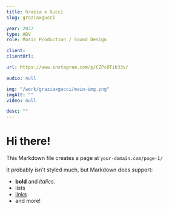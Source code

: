 ```yaml
---
title: Grazia x Gucci
slug: graziaxgucci

year: 2022
type: ADV
role: Music Production / Sound Design

client:
clientUrl:

url: https://www.instagram.com/p/CZPcOTih33v/

audio: null

img: "/work/graziaxgucci/main-img.png"
imgAlt: ""
video: null

desc: ""
---
```


# Hi there!

This Markdown file creates a page at `your-domain.com/page-1/`

It probably isn't styled much, but Markdown does support:

- **bold** and _italics._
- lists
- [links](https://astro.build)
- and more!
